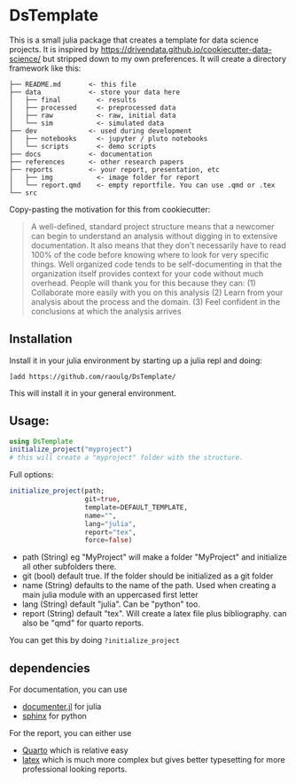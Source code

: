 # DsTemplate
This is a small julia package that creates a template for data science projects.
It is inspired by https://drivendata.github.io/cookiecutter-data-science/ but stripped down to my own preferences.
It will create a directory framework like this:
```
├── README.md       <- this file
├── data            <- store your data here
│   ├── final         <- results
│   ├── processed     <- preprocessed data
│   ├── raw           <- raw, initial data
│   └── sim           <- simulated data
├── dev             <- used during development
│   ├── notebooks     <- jupyter / pluto notebooks
│   └── scripts       <- demo scripts
├── docs            <- documentation
├── references      <- other research papers
├── reports         <- your report, presentation, etc
│   ├── img           <- image folder for report
│   └── report.qmd    <- empty reportfile. You can use .qmd or .tex
└── src
 ```

Copy-pasting the motivation for this from cookiecutter:
>A well-defined, standard project structure means that a newcomer can begin to understand an analysis without digging in to extensive documentation. It also means that they don't necessarily have to read 100% of the code before knowing where to look for very specific things.
>Well organized code tends to be self-documenting in that the organization itself provides context for your code without much overhead. People will thank you for this because they can:
> (1) Collaborate more easily with you on this analysis (2) Learn from your analysis about the process and the domain. (3) Feel confident in the conclusions at which the analysis arrives

## Installation

Install it in your julia environment by starting up a julia repl and doing:

`]add https://github.com/raoulg/DsTemplate/`

This will install it in your general environment. 

## Usage:

```julia
using DsTemplate
initialize_project("myproject") 
# this will create a "myproject" folder with the structure.
```

Full options:
```julia
initialize_project(path;
                   git=true, 
                   template=DEFAULT_TEMPLATE,
                   name="",
                   lang="julia",
                   report="tex",
                   force=false)
``` 

- path (String)   eg "MyProject" will make a folder "MyProject" and initialize all other subfolders there.
- git (bool)      default true. If the folder should be initialized as a git folder 
- name (String)   defaults to the name of the path. Used when creating a main julia module with an uppercased first letter
- lang (String)   default "julia". Can be "python" too.
- report (String) default "tex". Will create a latex file plus bibliography. can also be "qmd" for quarto reports.

You can get this by doing `?initialize_project`

## dependencies
For documentation, you can use
- [documenter.jl](https://documenter.juliadocs.org/stable/) for julia
- [sphinx](https://www.sphinx-doc.org/en/master/) for python

For the report, you can either use
- [Quarto](https://quarto.org/) which is relative easy
- [latex](https://www.latex-project.org/get/) which is much more complex but gives better typesetting for more professional looking reports.
